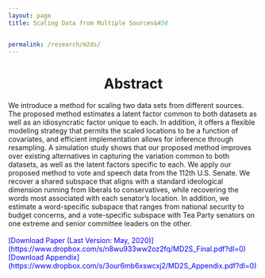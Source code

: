 ```yaml
---
layout: page
title: Scaling Data from Multiple Sources&#58


permalink: /research/m2ds/
---
```


<h1 style="text-align: center;" markdown="1"> Abstract</h1>
We introduce a method for scaling two data sets from different sources. The proposed method
estimates a latent factor common to both datasets as well as an idiosyncratic factor unique to each.
In addition, it offers a flexible modeling strategy that permits the scaled locations to be a function
of covariates, and efficient implementation allows for inference through resampling. A simulation
study shows that our proposed method improves over existing alternatives in capturing the variation
common to both datasets, as well as the latent factors specific to each. We apply our proposed method
to vote and speech data from the 112th U.S. Senate. We recover a shared subspace that aligns with
a standard ideological dimension running from liberals to conservatives, while recovering the words
most associated with each senator’s location. In addition, we estimate a word-specific subspace that
ranges from national security to budget concerns, and a vote-specific subspace with Tea Party senators
on one extreme and senior committee leaders on the other.
<br>
<br>
<span style="color: blue">
[Download Paper (Last Version: May, 2020)](https://www.dropbox.com/s/n8wu933ww2oz2fq/MD2S_Final.pdf?dl=0)
</span>
<br>
<span style="color: blue"> [Download Appendix](https://www.dropbox.com/s/3our6mb6xswcxj2/MD2S_Appendix.pdf?dl=0) </span>




